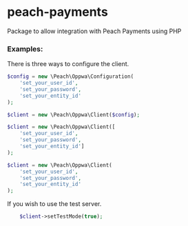 # peach-payments
Package to allow integration with Peach Payments using PHP

### Examples:

There is three ways to configure the client.

```php
$config = new \Peach\Oppwa\Configuration(
    'set_your_user_id',
    'set_your_password',
    'set_your_entity_id'
);

$client = new \Peach\Oppwa\Client($config);

```

```php
$client = new \Peach\Oppwa\Client([
    'set_your_user_id',
    'set_your_password',
    'set_your_entity_id']
);
```
```php
$client = new \Peach\Oppwa\Client(
    'set_your_user_id',
    'set_your_password',
    'set_your_entity_id'
);
```

If you wish to use the test server.

```php
    $client->setTestMode(true);
```
